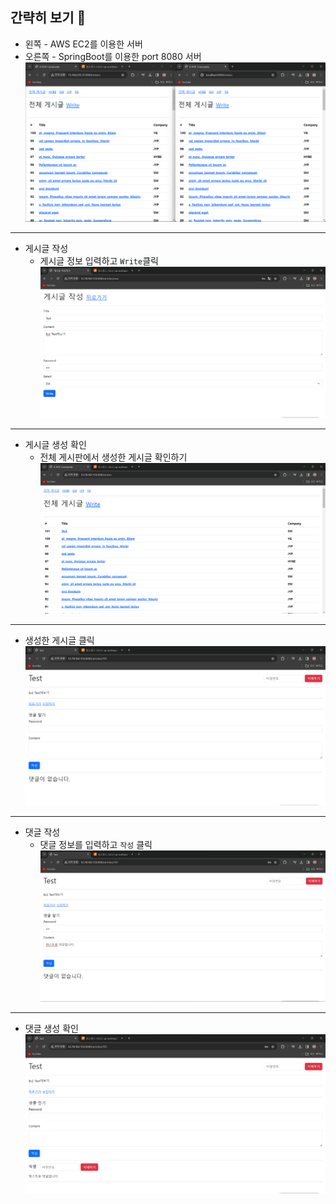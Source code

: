 ## 간략히 보기 👀
* 왼쪽 - AWS EC2를 이용한 서버
* 오른쪽 - SpringBoot를 이용한 port 8080 서버
![E2C연결](/img/num1.png)
<hr>

* 게시글 작성 
  * 게시글 정보 입력하고 `Write`클릭
![글 작성](/img/num2.png)
<hr>

* 게시글 생성 확인 
  * 전체 게시판에서 생성한 게시글 확인하기
![Enter](/img/num3.png)
<hr>

* 생성한 게시글 클릭
![article](/img/num4.png)
<hr>

* 댓글 작성 
  * 댓글 정보를 입력하고 `작성` 클릭
![댓글 작성](/img/num5.png)
<hr>

* 댓글 생성 확인
![Comment](/img/num6.png)

